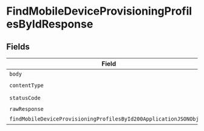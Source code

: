 # FindMobileDeviceProvisioningProfilesByIdResponse


## Fields

| Field                                                                                                                                               | Type                                                                                                                                                | Required                                                                                                                                            | Description                                                                                                                                         |
| --------------------------------------------------------------------------------------------------------------------------------------------------- | --------------------------------------------------------------------------------------------------------------------------------------------------- | --------------------------------------------------------------------------------------------------------------------------------------------------- | --------------------------------------------------------------------------------------------------------------------------------------------------- |
| `body`                                                                                                                                              | *Uint8Array*                                                                                                                                        | :heavy_minus_sign:                                                                                                                                  | N/A                                                                                                                                                 |
| `contentType`                                                                                                                                       | *string*                                                                                                                                            | :heavy_check_mark:                                                                                                                                  | N/A                                                                                                                                                 |
| `statusCode`                                                                                                                                        | *number*                                                                                                                                            | :heavy_check_mark:                                                                                                                                  | N/A                                                                                                                                                 |
| `rawResponse`                                                                                                                                       | [AxiosResponse>](https://axios-http.com/docs/res_schema)                                                                                            | :heavy_minus_sign:                                                                                                                                  | N/A                                                                                                                                                 |
| `findMobileDeviceProvisioningProfilesById200ApplicationJSONObject`                                                                                  | [FindMobileDeviceProvisioningProfilesById200ApplicationJSON](../../models/operations/findmobiledeviceprovisioningprofilesbyid200applicationjson.md) | :heavy_minus_sign:                                                                                                                                  | OK                                                                                                                                                  |